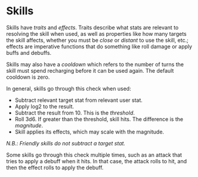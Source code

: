 # Skills

Skills have *traits* and *effects*. Traits describe what stats are relevant to resolving the skill when used, as well as properties like how many targets the skill affects, whether you must be *close* or *distant* to use the skill, etc.; effects are imperative functions that do something like roll damage or apply buffs and debuffs.

Skills may also have a *cooldown* which refers to the number of turns the skill must spend recharging before it can be used again. The default cooldown is zero.

In general, skills go through this check when used:

- Subtract relevant target stat from relevant user stat.
- Apply log2 to the result.
- Subtract the result from 10. This is the *threshold*.
- Roll 3d6. If greater than the threshold, skill hits. The difference is the *magnitude*.
- Skill applies its effects, which may scale with the magnitude.

*N.B.: Friendly skills do not subtract a target stat.*

Some skills go through this check multiple times, such as an attack that tries to apply a debuff when it hits. In that case, the attack rolls to hit, and then the effect rolls to apply the debuff.

